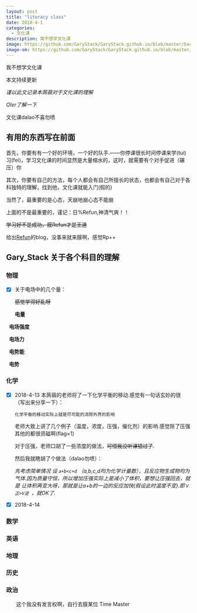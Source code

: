 ```yaml
---
layout: post
title: "literacy class"
date: 2018-4-1
categories:
  - 文化课
description: 窝不想学文化课
image: https://github.com/GaryStack/GaryStack.github.io/blob/master/background/%E6%98%9F%E7%A9%BA/timg%20(1).jpg?raw=true
image-sm: https://github.com/GaryStack/GaryStack.github.io/blob/master/background/%E6%98%9F%E7%A9%BA/timg%20(1).jpg?raw=true
---
```

我不想学文化课

本文持续更新

_谨以此文记录本蒟蒻对于文化课的理解_

_OIer了解一下_

文化课dalao不喜勿喷

## 有用的东西写在前面


首先，你要有有一个好的环境，一个好的队手.——你停课很长时间停课来学(tui)习(fei)，学习文化课的时间显然是大量缩水的，这时，就需要有个对手促进（碾压）你

其次，你要有自己的方法，每个人都会有自己所擅长的状态，也都会有自己对于各科独特的理解，找到他，文化课就能入门(假的)

当然了，最重要的是心态，天崩地崩心态不能崩
    


上面的不是最重要的，谨记：日%Refun,神清气爽！！

~~学习好不是成功，膜Refun才是王道~~

给出[Refun](http://www.cnblogs.com/refun/)的blog，没事来就来膜啊，感觉Rp++


## Gary_Stack 关于各个科目的理解

### 物理

- [x] 关于电场中的几个量：
 
 
  ~~感觉学得好乱呀~~
 
 
    **电量**
  
     **电场强度**
  
     **电场力**
  
     **电势能**
  
     **电势**

### 化学

- [x] 2018-4-13 本蒟蒻的老师将了一下化学平衡的移动.感觉有一句话玄妙的很（写出来分享一下）：

  ```
  化学平衡的移动实际上就是尽可能的消除外界的影响
  ```

  老师大致上讲了几个例子（温度，浓度，压强，催化剂）的影响.感觉除了压强其他的都很资磁啊(flag×1)

  对于压强，老师口胡了一些浓度的做法，~~可惜我没听课错过了~~.

  然后我就瞎胡了个做法（dalao勿喷）：

  
  _先考虑简单情况 设 `a+b<c+d` （a,b,c,d均为化学计量数），且反应物生成物均为气体.因为质量守恒，所以增加压强实际上是减小了体积，要想让压强回去，就是     让体积再变大呀，那就是让a+b的一边的反应加快(假设此时温度不变).即 `V正>V逆 `，就OK了._
  
- [x] 2018-4-14

### 数学

### 英语

### 地理

### 历史

### 政治

        这个我没有发言权啊，自行去膜某位 Time Master


